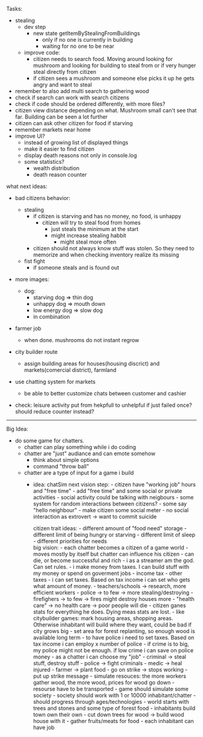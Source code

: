 Tasks:
- stealing
    - dev step
        - new state getItemByStealingFromBuildings
            - only if no one is currently in building
            - waiting for no one to be near
    - improve code:
        - citizen needs to search food. Moving around looking for mushroom and looking for building to steal from or if very hunger steal directly from citizen
        - if citizen sees a mushroom and someone else picks it up he gets angry and want to steal
- remember to also add multi search to gathering wood
- check if search can work with search citizens
- check if code should be ordered differently, with more files?
- citizen view distance depending on what. Mushroom small can't see that far. Building can be seen a lot further
- citizen can ask other citizen for food if starving
- remember markets near home
- improve UI?
    - instead of growing list of displayed things
    - make it easier to find citizen
    - display death reasons not only in console.log
    - some statistics?
        - wealth distribution
        - death reason counter

what next ideas:
- bad citizens behavior:
    - stealing 
        - if citizen is starving and has no money, no food, is unhappy
            - citizen will try to steal food from homes
                - just steals the minimum at the start
                - might increase stealing habbit
                    - might steal more often
        - citizen should not always know stuff was stolen. So they need to memorize and when checking inventory realize its missing
    - fist fight
        - if someone steals and is found out
- more images:
    - dog:
        - starving dog => thin dog
        - unhappy dog => mouth down
        - low energy dog => slow dog
        - in combination
- farmer job
    - when done. mushrooms do not instant regrow
- city builder route
    - assign building areas for houses(housing discrict) and markets(comercial district), farmland
- use chatting system for markets
    - be able to better customize chats between customer and cashier


- check: leisure activity put from hekpfull to unhelpful if just failed once? should reduce counter instead?
--------------------------------------------------
Big Idea:
- do some game for chatters.
    - chatter can play something while i do coding
    - chatter are "just" audiance and can emote somehow
        - think about simple options
        - command "throw ball"
    - chatter are a type of input for a game i build
        - idea: chatSim
            next vision step:
                - citizen have "working job" hours and "free time"
                    - add "free time" and some social or private activities
                    - social activity could be talking with neigbours
                    - some system for random interactions between citizens?
                        - some say "hello neighbour"
                    - make citizen some social meter
                        - no social interaction as extrovert -> want to commit suicide
                            
            citizen trait ideas:
                - different amount of "food need" storage
                - different limit of being hungry or starving
                - different limit of sleep
                - different priorities for needs                        
            big vision:
                - each chatter becomes a citizen of a game world
                    - moves mostly by itself but chatter can influence his citizen
                    - can die, or become successful and rich
                - i as a streamer am the god. Can set rules. 
                    - i make money from taxes. I can build stuff with my money or spend on goverment jobs
                        - income tax
                        - other taxes
                    - i can set taxes. Based on tax income i can set who gets what amount of money.
                        - teachers/schools -> research, more efficient workers
                        - police  -> to few -> more stealing/destroying
                        - firefighers -> to few -> fires might destroy houses more
                        - "health care" -> no health care -> poor people will die
                                - citizen ganes stats for everything he does. Dying meas stats are lost. 
                    - like citybuilder games: mark housing areas, shopping areas. Otherwise inhabitant will build where they want, could be bad if city grows big
                    - set area for forest replanting, so enough wood is available long term
                    - to have police i need to set taxes. Based on tax income i can employ x number of police
                        - if crime is to big, my police might not be enough. if low crime i can save on police money
                - as a chatter i can choose my "job"
                    - criminal -> steal stuff, destroy stuff
                    - police -> fight criminals
                    - medic -> heal injured
                    - farmer -> plant food
                    - go on strike -> stops working
                        - put up strike message
                - simulate resouces: the more workers gather wood, the more wood, prices for wood go down
                    - resourse have to be transported
                - game should simulate some society
                - society should work with 1 or 10000 inhabitant/chatter
                - should progress through ages/technologies
                - world starts with trees and stones and some type of forest food
                - inhabitants build town own their own
                    - cut down trees for wood -> build wood house with it
                    - gather fruits/meats for food
                    - each inhabitant can have job


